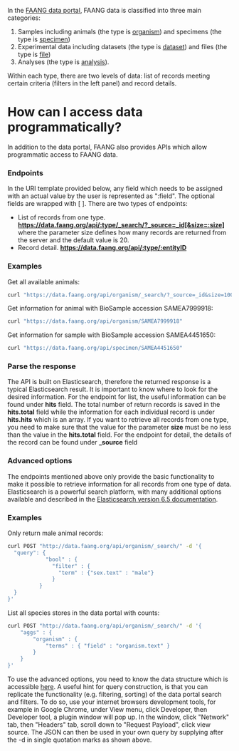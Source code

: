 In the [FAANG data portal](https://data.faang.org), FAANG data is classified into three main categories: 

1. Samples including animals (the type is [organism](https://data.faang.org/organism)) and specimens (the type is [specimen](https://data.faang.org/specimen)) 
2. Experimental data including datasets (the type is [dataset](https://data.faang.org/dataset)) and files (the type is [file](https://data.faang.org/file)) 
3. Analyses (the type is [analysis](https://data.faang.org/analysis)). 

Within each type, there are two levels of data: list of records meeting certain 
criteria (filters in the left panel) and record details.

# How can I access data programmatically?
In addition to the data portal, FAANG also provides APIs which allow 
programmatic access to FAANG data.

### Endpoints
In the URI template provided below, any field which needs to be assigned with 
an actual value by the user is represented as ":field". The optional fields 
are wrapped with [ ]. There are two types of endpoints:

* List of records from one type. **https://data.faang.org/api/:type/_search/?_source=_id[&size=:size]** 
where the parameter size defines how many records are returned from the server 
and the default value is 20.
* Record detail. **https://data.faang.org/api/:type/:entityID**

### Examples
Get all available animals:
```bash
curl "https://data.faang.org/api/organism/_search/?_source=_id&size=1000"
```

Get information for animal with BioSample accession SAMEA7999918:
```bash
curl "https://data.faang.org/api/organism/SAMEA7999918"
```

Get information for sample with BioSample accession SAMEA4451650:
```bash
curl "https://data.faang.org/api/specimen/SAMEA4451650"
```

### Parse the response
The API is built on Elasticsearch, therefore the returned response is a 
typical Elasticsearch result. It is important to know where to look for 
the desired information. For the endpoint for list, the useful information can 
be found under **hits** field. The total number of return records is saved 
in the **hits.total** field while the information for each individual record 
is under **hits.hits** which is an array. If you want to retrieve all 
records from one type, you need to make sure that the value for the parameter 
**size** must be no less than the value in the **hits.total** field. 
For the endpoint for detail, the details of the record can be found under 
**_source** field

### Advanced options
The endpoints mentioned above only provide the basic functionality to make 
it possible to retrieve information for all records from one type of data. 
Elasticsearch is a powerful search platform, with many additional options 
available and described in the [Elasticsearch version 6.5 documentation](https://www.elastic.co/guide/en/elasticsearch/reference/current/search.html).

### Examples
Only return male animal records:
```bash
curl POST "http://data.faang.org/api/organism/_search/" -d '{
  "query": {
            "bool" : {
              "filter" : {
                "term" : {"sex.text" : "male"}
              }
          }
  }
}'
```

List all species stores in the data portal with counts:
```bash
curl POST "http://data.faang.org/api/organism/_search/" -d '{
    "aggs" : {
        "organism" : {
            "terms" : { "field" : "organism.text" }
        }
    }
}'
```

To use the advanced options, you need to know the data structure which is 
accessible [here](https://github.com/FAANG/faang-portal-backend/tree/master/elasticsearch). 
A useful hint for query construction, is that you can replicate the 
functionality (e.g. filtering, sorting) of the data portal search and filters. 
To do so, use your internet browsers development tools, for example in 
Google Chrome, under View menu, click Developer, then Developer tool, 
a plugin window will pop up. In the window, click "Network" tab, then 
"Headers" tab, scroll down to "Request Payload", click view source. 
The JSON can then be used in your own query by supplying after the -d in 
single quotation marks as shown above.